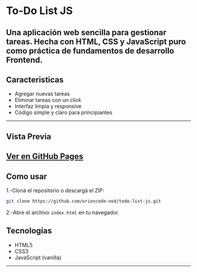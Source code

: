 #  To-Do List JS
Una aplicación web sencilla para gestionar tareas. Hecha con HTML, CSS y JavaScript puro
como práctica de fundamentos de desarrollo Frontend.
---

## Caracteristicas
- Agregar nuevas tareas
- Eliminar tareas con un click
- Interfaz limpia y responsive
- Código simple y claro para principiantes
---

## Vista Previa

[Ver en GitHub Pages](https://orioncode-nod.github.io/todo-list-js/)
---
## Como usar

1.-Cloná el repositorio o descargá el ZIP:
```bash
git clone https://github.com/orioncode-nod/todo-list-js.git
```
2.-Abre el archivo `index.html` en tu navegador.


## Tecnologías
- HTML5
- CSS3
- JavaScript (vanilla)
---


